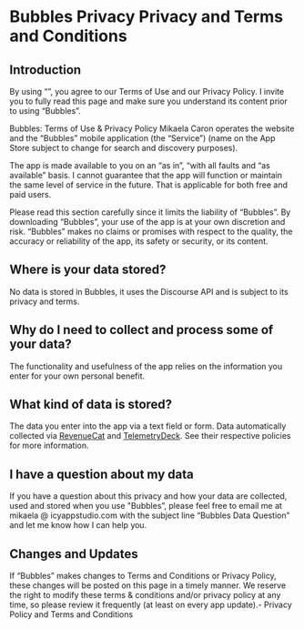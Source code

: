 # Bubbles Privacy Privacy and Terms and Conditions

## Introduction
By using “”, you agree to our Terms of Use and our Privacy Policy. I invite you to fully read this page and make sure you understand its content prior to using “Bubbles”.

Bubbles: Terms of Use & Privacy Policy
Mikaela Caron operates the website and the “Bubbles” mobile application (the “Service”) (name on the App Store subject to change for search and discovery purposes).

The app is made available to you on an “as in”, “with all faults and “as available” basis. I cannot guarantee that the app will function or maintain the same level of service in the future. That is applicable for both free and paid users.

Please read this section carefully since it limits the liability of “Bubbles”. By downloading “Bubbles”, your use of the app is at your own discretion and risk. “Bubbles” makes no claims or promises with respect to the quality, the accuracy or reliability of the app, its safety or security, or its content.

## Where is your data stored?
No data is stored in Bubbles, it uses the Discourse API and is subject to its privacy and terms.

## Why do I need to collect and process some of your data?
The functionality and usefulness of the app relies on the information you enter for your own personal benefit.

## What kind of data is stored?
The data you enter into the app via a text field or form.
Data automatically collected via [RevenueCat]([url](https://www.revenuecat.com/docs/platform-resources/apple-platform-resources/apple-app-privacy)) and [TelemetryDeck]([url](https://telemetrydeck.com/privacy/)).
See their respective policies for more information.

## I have a question about my data
If you have a question about this privacy and how your data are collected, used and stored when you use "Bubbles”, please feel free to email me at mikaela @ icyappstudio.com with the subject line “Bubbles Data Question” and let me know how I can help you.

## Changes and Updates
If “Bubbles” makes changes to Terms and Conditions or Privacy Policy, these changes will be posted on this page in a timely manner. We reserve the right to modify these terms & conditions and/or privacy policy at any time, so please review it frequently (at least on every app update).- Privacy Policy and Terms and Conditions
